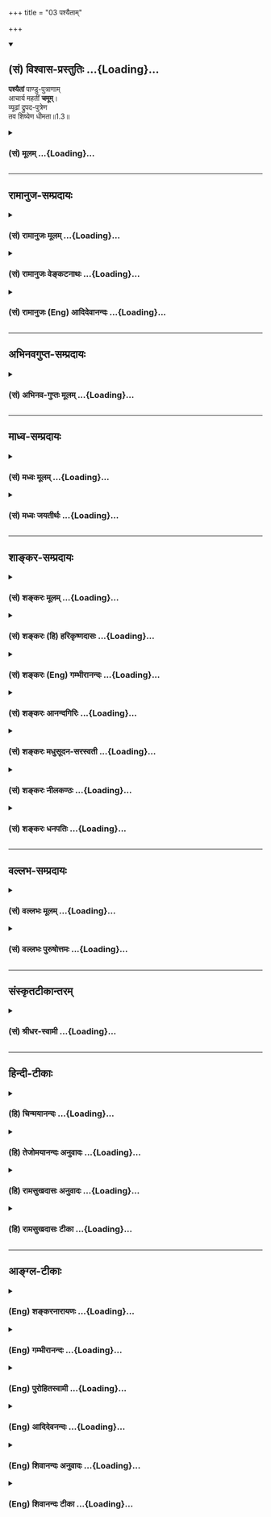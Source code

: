 +++
title = "03 पश्यैताम्"

+++
<div class="js_include" newlevelforh1="2" title="(सं) विश्वास-प्रस्तुतिः" unfilled url="/mahAbhAratam/shlokashaH/06-bhIShma-parva/03-bhagavad-gItA-parva/saMskRtam/vishvAsa-prastutiH/01_arjuna-viShAda-yogaH/03_pashyaitAm.md">
<details open><summary><h2>(सं) विश्वास-प्रस्तुतिः ...{Loading}...</h2></summary>

**पश्यैतां** पाण्डु-पुत्राणाम्  
आचार्य महतीं **चमूम्**।  
व्यूढां द्रुपद-पुत्रेण  
तव शिष्येण धीमता॥1.3॥
</details>
</div>
<div class="js_include collapsed" newlevelforh1="3" title="(सं) मूलम्" unfilled url="/mahAbhAratam/shlokashaH/06-bhIShma-parva/03-bhagavad-gItA-parva/saMskRtam/mUlam/01_arjuna-viShAda-yogaH/03_pashyaitAm.md">
<details><summary><h3>(सं) मूलम् ...{Loading}...</h3></summary>

पश्यैतां पाण्डुपुत्राणामाचार्य महतीं चमूम्।  
व्यूढां द्रुपदपुत्रेण तव शिष्येण धीमता।।1.3।।
</details>
</div>


_________________
## रामानुज-सम्प्रदायः
<div class="js_include collapsed" newlevelforh1="3" title="(सं) रामानुजः मूलम्" unfilled url="/mahAbhAratam/shlokashaH/06-bhIShma-parva/03-bhagavad-gItA-parva/saMskRtam/rAmAnujaH/mUlam/01_arjuna-viShAda-yogaH/03_pashyaitAm.md">
<details><summary><h3>(सं) रामानुजः मूलम् ...{Loading}...</h3></summary>

१९-तमस्य टीका दृश्या।
</details>
</div>
<div class="js_include collapsed" newlevelforh1="3" title="(सं) रामानुजः वेङ्कटनाथः" unfilled url="/mahAbhAratam/shlokashaH/06-bhIShma-parva/03-bhagavad-gItA-parva/saMskRtam/rAmAnujaH/venkaTanAthaH/01_arjuna-viShAda-yogaH/03_pashyaitAm.md">
<details><summary><h3>(सं) रामानुजः वेङ्कटनाथः ...{Loading}...</h3></summary>

११-तमस्य व्याख्या दृश्या।
</details>
</div>
<div class="js_include collapsed" newlevelforh1="3" title="(सं) रामानुजः (Eng) आदिदेवानन्दः" unfilled url="/mahAbhAratam/shlokashaH/06-bhIShma-parva/03-bhagavad-gItA-parva/saMskRtam/rAmAnujaH/english/AdidevAnandaH/01_arjuna-viShAda-yogaH/03_pashyaitAm.md">
<details><summary><h3>(सं) रामानुजः (Eng) आदिदेवानन्दः ...{Loading}...</h3></summary>

1.1 - 1.19 Dhrtarastra said - Sanjaya said Duryodhana, after viewing the forces of Pandavas protected by Bhima, and his own forces protected by Bhisma conveyed his views thus to Drona, his teacher, about the adeacy of Bhima's forces for conering the Kaurava forces and the inadeacy of his own forces for victory against the Pandava forces. He was grief-stricken within. Observing his (Duryodhana's) despondecny, Bhisma,
in order to cheer him, roared like a lion, and then blowing his conch,
made his side sound their conchs and kettle-drums, which made an uproar as a sign of victory. Then, having heard that great tumult, Arjuna and Sri Krsna the Lord of all lords, who was acting as the charioteer of Arjuna, sitting in their great chariot which was powerful enough to coner the three worlds; blew their divine conchs Srimad Pancajanya and Devadatta. Then, both Yudhisthira and Bhima blew their respective conchs separately. That tumult rent asunder the hearts of your sons, led by Duryodhana. The sons of Dhrtarastra then thought, 'Our cause is almost lost now itself.' So said Sanjaya to Dhrtarastra who was longing for their victory. Sanjaya said to Dhrtarastra: Then, seeing the Kauravas,
who were ready for battle, Arjuna, who had Hanuman, noted for his exploit of burning Lanka, as the emblem on his flag on his chariot,
directed his charioteer Sri Krsna, the Supreme Lord-who is overcome by parental love for those who take shelter in Him who is the treasure-house of knowledge, power, lordship, energy, potency and splendour, whose sportive delight brings about the origin, sustentation and dissolution of the entire cosmos at His will, who is the Lord of the senses, who controls in all ways the senses inner and outer of all,
superior and inferior - by saying, 'Station my chariot in an appropriate place in order that I may see exactly my enemies who are eager for battle.'

</details>
</div>


_________________
## अभिनवगुप्त-सम्प्रदायः
<div class="js_include collapsed" newlevelforh1="3" title="(सं) अभिनव-गुप्तः मूलम्" unfilled url="/mahAbhAratam/shlokashaH/06-bhIShma-parva/03-bhagavad-gItA-parva/saMskRtam/abhinava-guptaH/mUlam/01_arjuna-viShAda-yogaH/03_pashyaitAm.md">
<details><summary><h3>(सं) अभिनव-गुप्तः मूलम् ...{Loading}...</h3></summary>

।।1.2 1.9।। किं वा अनेन बहुपरिगणनेन +++(K omits बहु )+++। इदं
तावद्वस्तुतत्त्वम् इत्याह ।  

</details>
</div>


_________________
## माध्व-सम्प्रदायः
<div class="js_include collapsed" newlevelforh1="3" title="(सं) मध्वः मूलम्" unfilled url="/mahAbhAratam/shlokashaH/06-bhIShma-parva/03-bhagavad-gItA-parva/saMskRtam/madhvaH/mUlam/01_arjuna-viShAda-yogaH/03_pashyaitAm.md">
<details><summary><h3>(सं) मध्वः मूलम् ...{Loading}...</h3></summary>

  
  
।।1.3।। Sri Madhvacharya did not comment on this sloka. The commentary
starts from 2.11.  
  

</details>
</div>
<div class="js_include collapsed" newlevelforh1="3" title="(सं) मध्वः जयतीर्थः" unfilled url="/mahAbhAratam/shlokashaH/06-bhIShma-parva/03-bhagavad-gItA-parva/saMskRtam/madhvaH/jayatIrthaH/01_arjuna-viShAda-yogaH/03_pashyaitAm.md">
<details><summary><h3>(सं) मध्वः जयतीर्थः ...{Loading}...</h3></summary>

  
  
।।1.3।। Sri Jayatirtha did not comment on this sloka. The commentary
starts from 2.11.  
  

</details>
</div>


_________________
## शाङ्कर-सम्प्रदायः
<div class="js_include collapsed" newlevelforh1="3" title="(सं) शङ्करः मूलम्" unfilled url="/mahAbhAratam/shlokashaH/06-bhIShma-parva/03-bhagavad-gItA-parva/saMskRtam/shankaraH/mUlam/01_arjuna-viShAda-yogaH/03_pashyaitAm.md">
<details><summary><h3>(सं) शङ्करः मूलम् ...{Loading}...</h3></summary>

1.3 Sri Sankaracharya did not comment on this sloka. The commentary
starts from 2.10.  
  

</details>
</div>
<div class="js_include collapsed" newlevelforh1="3" title="(सं) शङ्करः (हि) हरिकृष्णदासः" unfilled url="/mahAbhAratam/shlokashaH/06-bhIShma-parva/03-bhagavad-gItA-parva/saMskRtam/shankaraH/hindI/harikRShNadAsaH/01_arjuna-viShAda-yogaH/03_pashyaitAm.md">
<details><summary><h3>(सं) शङ्करः (हि) हरिकृष्णदासः ...{Loading}...</h3></summary>

।।1.3।। Sri Sankaracharya did not comment on this sloka.  
  

</details>
</div>
<div class="js_include collapsed" newlevelforh1="3" title="(सं) शङ्करः (Eng) गम्भीरानन्दः" unfilled url="/mahAbhAratam/shlokashaH/06-bhIShma-parva/03-bhagavad-gItA-parva/saMskRtam/shankaraH/english/gambhIrAnandaH/01_arjuna-viShAda-yogaH/03_pashyaitAm.md">
<details><summary><h3>(सं) शङ्करः (Eng) गम्भीरानन्दः ...{Loading}...</h3></summary>

1.3 Sri Sankaracharya did not comment on this sloka. The commentary
starts from 2.10.

</details>
</div>
<div class="js_include collapsed" newlevelforh1="3" title="(सं) शङ्करः आनन्दगिरिः" unfilled url="/mahAbhAratam/shlokashaH/06-bhIShma-parva/03-bhagavad-gItA-parva/saMskRtam/shankaraH/AnandagiriH/01_arjuna-viShAda-yogaH/03_pashyaitAm.md">
<details><summary><h3>(सं) शङ्करः आनन्दगिरिः ...{Loading}...</h3></summary>

।।1.3।। तदेव वचनमुदाहरति **पश्येति।** एतामस्मदभ्याशे महापुरुषानपि
भवत्प्रमुखानपरिगणय्य भयलेशशून्यामवस्थितां चमूमिमां सेनां
पाण्डुपुत्रैर्युधिष्ठिरादिभिरानीतां महतीमनेकाक्षौहिणीसहितामक्षोभ्यां
पश्येत्याचार्यं दुर्योधनो नियुङ्क्ते नियोगद्वारा च तस्मिन्परेषामवज्ञां
विज्ञापयन्क्रोधातिरेकमुत्पादयितुमुत्सहते। परकीयसेनाया
वैशिष्ट्याभिधानद्वारा परापरपक्षेऽपि त्वदीयमेव बलमिति सूचयन्नाचार्यस्य
तन्निरसनं सुकरमिति मन्वानः सन्नाह **व्यूढामिति।** राज्ञो द्रुपदस्य
पुत्रस्तव शिष्यो धृष्टद्युम्नो लोके ख्यातिमुपगतः स्वयं च
शस्त्रास्त्रविद्यासंपन्नो महामहिमा तेन व्यूहमापाद्याधिष्ठितामिमां चमूं
किमिति न प्रतिपद्यसे किमिति वा मृष्यसीत्यर्थः।  

</details>
</div>
<div class="js_include collapsed" newlevelforh1="3" title="(सं) शङ्करः मधुसूदन-सरस्वती" unfilled url="/mahAbhAratam/shlokashaH/06-bhIShma-parva/03-bhagavad-gItA-parva/saMskRtam/shankaraH/madhusUdana-sarasvatI/01_arjuna-viShAda-yogaH/03_pashyaitAm.md">
<details><summary><h3>(सं) शङ्करः मधुसूदन-सरस्वती ...{Loading}...</h3></summary>

।।1.3।। तदेव वाक्यविशेषरूपं वचनमुदाहरति पश्यैतामित्यादिना। तस्य
संजनयन्हर्षम् इत्यतः प्राक्तनेन पाण्डवेषु
प्रियशिष्येष्वतिस्निग्धहृदयत्वादाचार्यो युद्धं न करिष्यतीति संभाव्य
तस्मिन्परेषामवज्ञां विज्ञापयन् तस्य क्रोधातिशयमुत्पादयितुमाह।
एतामत्यासन्नत्वेन भवद्विधानपि महानुभावानवगणय्य भयशून्यत्वेन स्थितां
पाण्डुपुत्राणां चमूं महतीमनेकाक्षौहिणीसहितत्वेन दुर्निवारां
पश्यापरोक्षीकुरु। प्रार्थनायां लोट्। अहं शिष्यत्वात्त्वामाचार्यं
प्रार्थय इत्याह आचार्येति। दृष्ट्वा च तत्कृतामवज्ञां स्वयमेव ज्ञास्यसीति
भावः। ननु तदीयावज्ञा सोढव्यैवास्माभिः प्रतिकर्तुशक्यत्वादित्याशङ्क्य
तन्निरसनं तव सुकरमेवेत्याह व्यूढां तव शिष्येणेति। शिष्यापेक्षया
गुरोराधिक्यं सर्वसिद्धमेव। व्यूढां तु धृष्टद्युम्नेनेत्यनुक्त्वा
द्रुपदपुत्रेणेति कथनं द्रुपदपूर्ववैरसूचनेन क्रोधोद्दीपनार्थम्। धीमतेति  
  
पदमनुपेक्षणीयत्वसूचनार्थम्। व्यासङ्गान्तरनिराकरणेन त्वरातिशयार्थं
पश्येति प्रार्थनम्। अन्यच्च हे पाण्डुपुत्राणामाचार्य नतु मम। तेषु
स्नेहातिशयात्। द्रुपदपुत्रेण तव शिष्येणेति त्वद्वधार्थमुत्पन्नोऽपि
त्वयाध्यापित इति तव मौढ्यमेव ममानर्थकारणमिति सूचयति। शत्रोस्तव
सकाशात्त्वद्वधोपायभूता विद्या गृहीतेति तस्य धीमत्त्वम्। अतएव
तच्चमूदर्शनेनानन्दस्तवैव भविष्यति भ्रान्तत्वान्नान्यस्य कस्यचिदपि।
यंप्रतीयं प्रदर्शनीयेति त्वमेवैतां पश्येत्याचार्यंप्रति तत्सैन्यं
प्रदर्शयन्निगूढं द्वेषं द्योतयति। एवंच यस्य धर्मक्षेत्रं
प्राप्याचार्येऽपीदृशी दृष्टबुद्धिस्तस्य काऽनुतापशङ्का
सर्वाभिशङ्कित्वेनातिदुष्टाशयत्वादिति भावः।  
  

</details>
</div>
<div class="js_include collapsed" newlevelforh1="3" title="(सं) शङ्करः नीलकण्ठः" unfilled url="/mahAbhAratam/shlokashaH/06-bhIShma-parva/03-bhagavad-gItA-parva/saMskRtam/shankaraH/nIlakaNThaH/01_arjuna-viShAda-yogaH/03_pashyaitAm.md">
<details><summary><h3>(सं) शङ्करः नीलकण्ठः ...{Loading}...</h3></summary>

।।1.3।। द्रुपदपुत्रेणेति पूर्ववैरसूचनेन क्रोधोद्दीपनार्थं विशेषणम्।  
  

</details>
</div>
<div class="js_include collapsed" newlevelforh1="3" title="(सं) शङ्करः धनपतिः" unfilled url="/mahAbhAratam/shlokashaH/06-bhIShma-parva/03-bhagavad-gItA-parva/saMskRtam/shankaraH/dhanapatiH/01_arjuna-viShAda-yogaH/03_pashyaitAm.md">
<details><summary><h3>(सं) शङ्करः धनपतिः ...{Loading}...</h3></summary>

।।1.3।। तदेवोदाहरति **पश्येत्यादिना।** एतां भवदादीनतिरथानपरिगणय्य
संमुखे स्थितां पाण्डुपुत्राणां युधिष्ठिरादीनां चमूं सेनां
महतीमनेकाक्षौहिणीयुक्तामक्षोभ्यां द्रुपदस्य पुत्रेण धृष्टद्युम्नेन तव
शिष्येण बुद्धिमतां व्यूढां व्यूहरचनया स्थापितां पश्य। हे आचार्य
उभयेषामाचार्यस्यापि तव पाण्डवेषु प्रीतिर्न युक्ता यतस्त्वामपरिगणय्य तव
संमुखे महती सेना तैः स्थापितेत्याशयः। द्रुपदपुत्रेण तव शिष्येणेति
पदद्वयेन द्रुपदपुत्रस्य स्वमृत्योरपि त्वया शिक्षणं कृतमिति मृत्योरपि तव
भयं नास्तीति सूचितम्। एतेन स्वमृत्युना सह मया कथं योद्धव्यमिति शङ्कापि
परिहृता। शिक्षितमपि मूर्खेण विस्मर्यते इति शङ्कानिरासाय  
  
धीमतेत्युक्तम्। परपक्षेऽपि त्वदीयमेव बलमिति सूचयन्नाचार्यस्य
तन्निरसनभतिसुकरमिति मन्वानः सन्नाह **व्यूढामित्यादिनेत्येके।**
द्रुपदपुत्रेणेति कथनं द्रुपदपूर्ववैरसूचनेन क्रोधाद्दीपनार्थम्।
धीमतेत्यनुपेक्षणीयत्वसूचनार्थम्। पश्येति व्यासङ्गान्तरनिराकरणेन
त्वरातिशयार्थम्। अन्यच्च राजा अवचनमब्रवीत्। हे पाण्डुपुत्राणामाचार्य नतु
मम। तेषु स्नेहाधिक्यात्। द्रुपदपुत्रेण तव शिष्येणेति
त्वद्वधार्थमुत्पन्नोऽपि त्वयाध्यापित इति तव मौढ्यमेव ममानर्थकारणमिति
सूचयति। शत्रोरपि सकाशात्तद्वधोपायभूता विद्या गृहीतेति तस्य धीमत्त्वमतएव
तच्चमूदर्शनेनानन्दस्तवैव भविष्यति भ्रान्तत्वान्नान्यस्य कस्यचिदपि। यं
प्रतीयं प्रदर्शनीयेति त्वमेवैतां पश्येत्याचार्यं प्रति निगूढं द्वेषं
द्योतयति। एवंच यस्य धर्मक्षेत्रेऽपीदृक् दुष्टबुद्धिस्तस्य
काऽनुतापशङ्केति भाव इति केचित्। अन्येच्चेत्यारभ्य युद्धार्थं प्रार्थनां
कुर्वतो दुर्योधनस्य प्रणिपातादिपुरःसरं आचार्यसमीपं गतस्यात्मनः
शिक्षितारं रक्षितारं च प्रत्येवमभिप्रायवर्णनं प्रकृतासंगतं नवेति
विद्वद्भिर्निर्मत्सरैः पक्षपातवर्जितौर्विचार्यम्। अनुतापशङ्का
मूलविरुद्धेति तु पूर्वमुक्तमेव। नन्वनेन कृतं प्रतारणं
बुद्ध्वैवाचार्येणोत्तरं न दत्तमिति चेत्। न। आचार्याभाषणस्य
प्रकृतविरुद्धार्थकल्पनांविनैव वक्ष्यमाणरीत्योपपत्तौ तत्कल्पनाया
अन्याय्यत्वात्।  

</details>
</div>


_________________
## वल्लभ-सम्प्रदायः
<div class="js_include collapsed" newlevelforh1="3" title="(सं) वल्लभः मूलम्" unfilled url="/mahAbhAratam/shlokashaH/06-bhIShma-parva/03-bhagavad-gItA-parva/saMskRtam/vallabhaH/mUlam/01_arjuna-viShAda-yogaH/03_pashyaitAm.md">
<details><summary><h3>(सं) वल्लभः मूलम् ...{Loading}...</h3></summary>

।।1.2 1.11।। दुर्योधनोऽपि वृकोदरादिभी रक्षितं पाण्डवानां बलं
भीष्माभिरक्षितं स्वीयं च बलं विलोक्य आत्मजविजये तद्बलस्य पर्याप्ततां
आत्मबलस्य तद्बिजयेऽपर्याप्ततां च आचार्ये निवेद्यान्तरेव विष्ण्णोऽभूत्।  

</details>
</div>
<div class="js_include collapsed" newlevelforh1="3" title="(सं) वल्लभः पुरुषोत्तमः" unfilled url="/mahAbhAratam/shlokashaH/06-bhIShma-parva/03-bhagavad-gItA-parva/saMskRtam/vallabhaH/puruShottamaH/01_arjuna-viShAda-yogaH/03_pashyaitAm.md">
<details><summary><h3>(सं) वल्लभः पुरुषोत्तमः ...{Loading}...</h3></summary>

  
  
।।1.3।। तद्वाक्यमेवाह पश्येत्यादिनवभिः। तत्र भीष्मस्याभिषिक्तत्वात्स्वत
एवोत्साहः द्रोणस्यौदासीन्यमालक्ष्य प्रोत्साहयति परोत्कर्षवर्णनैः एतां
निकटस्थाम्। युधिष्ठिरस्य राजत्वाभावादविशेषेण पाण्डुपुत्राणामित्युक्तम्।
हे आचार्य यद्यपि त्वमुभयोः समस्तथापि तेषां सेनायाः
प्रबलत्वादस्मत्पक्षपातं कुर्वित्यतः सम्बोधनम्। पाण्डुपुत्राणां महतीं
स्वभयजनिकां चमूं धीमता व्यूहरचनाकृतिना द्रुपदपुत्रेण धृष्टद्युम्नेन
व्यूढां व्यूहरचनया सम्मार्जितां पश्य। तव शिष्येणेति विशेषणेन स्वस्य
भयजनकत्वसामर्थ्यं द्योतितम्। तस्य भयाभावः।  
  
  
  

</details>
</div>


_________________
## संस्कृतटीकान्तरम्
<div class="js_include collapsed" newlevelforh1="3" title="(सं) श्रीधर-स्वामी" unfilled url="/mahAbhAratam/shlokashaH/06-bhIShma-parva/03-bhagavad-gItA-parva/saMskRtam/shrIdhara-svAmI/01_arjuna-viShAda-yogaH/03_pashyaitAm.md">
<details><summary><h3>(सं) श्रीधर-स्वामी ...{Loading}...</h3></summary>

**।।1.3।।** तदेव वाक्यमाह **पश्यैतामित्यादिनवभिः श्लोकैः।** भो
आचार्य पाण्डवानां विततां चमूं सेनां पश्य। द्रुपदपुत्रेण धृष्टद्युम्नेन
व्यूढां व्यूहरचनया अधिष्ठिताम्।  
  

</details>
</div>


_________________
## हिन्दी-टीकाः
<div class="js_include collapsed" newlevelforh1="3" title="(हि) चिन्मयानन्दः" unfilled url="/mahAbhAratam/shlokashaH/06-bhIShma-parva/03-bhagavad-gItA-parva/hindI/chinmayAnandaH/01_arjuna-viShAda-yogaH/03_pashyaitAm.md">
<details><summary><h3>(हि) चिन्मयानन्दः ...{Loading}...</h3></summary>

।।1.3।। वास्तव में दुर्योधन की यह मूर्खता है कि वह द्रोणाचार्य को
पाण्डवों की सैन्य रचना के विषय में विस्तार से बताये। आगे हम देखेंगे कि
वह आवश्यकता से अधिक बातें करता है जो युद्ध के परिणाम के विषय में उसके
संदेह का स्पष्ट लक्षण है।

</details>
</div>
<div class="js_include collapsed" newlevelforh1="3" title="(हि) तेजोमयानन्दः अनुवादः" unfilled url="/mahAbhAratam/shlokashaH/06-bhIShma-parva/03-bhagavad-gItA-parva/hindI/tejomayAnandaH/anuvAdaH/01_arjuna-viShAda-yogaH/03_pashyaitAm.md">
<details><summary><h3>(हि) तेजोमयानन्दः अनुवादः ...{Loading}...</h3></summary>

।।1.3।। हे आचार्य ! आपके बुद्धिमान शिष्य द्रुपदपुत्र (धृष्टद्द्युम्न)
द्वारा व्यूहाकार खड़ी की गयी पाण्डु पुत्रों की इस महती सेना को देखिये।

</details>
</div>
<div class="js_include collapsed" newlevelforh1="3" title="(हि) रामसुखदासः अनुवादः" unfilled url="/mahAbhAratam/shlokashaH/06-bhIShma-parva/03-bhagavad-gItA-parva/hindI/rAmasukhadAsaH/anuvAdaH/01_arjuna-viShAda-yogaH/03_pashyaitAm.md">
<details><summary><h3>(हि) रामसुखदासः अनुवादः ...{Loading}...</h3></summary>

।।1.3।। हे आचार्य! आपके बुद्धिमान् शिष्य द्रुपदपुत्र धृष्टद्युम्न के
द्वारा व्यूहरचना से खड़ी की हुई पाण्डवों की इस बड़ी भारी सेना को देखिये

</details>
</div>
<div class="js_include collapsed" newlevelforh1="3" title="(हि) रामसुखदासः टीका" unfilled url="/mahAbhAratam/shlokashaH/06-bhIShma-parva/03-bhagavad-gItA-parva/hindI/rAmasukhadAsaH/TIkA/01_arjuna-viShAda-yogaH/03_pashyaitAm.md">
<details><summary><h3>(हि) रामसुखदासः टीका ...{Loading}...</h3></summary>

1.3।।***व्याख्या--*'आचार्य'** द्रोणके लिये 'आचार्य' सम्बोधन देनेमें
दुर्योधनका यह भाव मालूम देता है कि आप हम सबके--कौरवों और पाण्डवों के
आचार्य हैं। शस्त्रविद्या सिखानेवाले होनेसे आप सबके गुरु हैं। इसलिये आपके
मनमें किसीका पक्ष या आग्रह नहीं होना चाहिये।  
  
**'तव शिष्येण धीमता'--**इन पदोंका प्रयोग करनेमें दुर्योधनका भाव यह है
कि आप इतने सरल हैं कि अपने मारनेके लिये पैदा होनेवाले धृष्टद्युम्नको भी
आपने अस्त्र-शस्त्रकी विद्या सिखायी है; और वह आपका शिष्य धृष्टद्युम्न
इतना बुद्धिमान है कि उसने आपको मारनेके लिये आपसे ही अस्त्र-शस्त्रकी
विद्या सीखी है।

</details>
</div>


_________________
## आङ्ग्ल-टीकाः
<div class="js_include collapsed" newlevelforh1="3" title="(Eng) शङ्करनारायणः" unfilled url="/mahAbhAratam/shlokashaH/06-bhIShma-parva/03-bhagavad-gItA-parva/english/shankaranArAyaNaH/01_arjuna-viShAda-yogaH/03_pashyaitAm.md">
<details><summary><h3>(Eng) शङ्करनारायणः ...{Loading}...</h3></summary>

1.3. O teacher ! Behold this mighty army of the sons of Pandu,
marshalled in a military array by Drupada's son, your intelligent pupil.

</details>
</div>
<div class="js_include collapsed" newlevelforh1="3" title="(Eng) गम्भीरानन्दः" unfilled url="/mahAbhAratam/shlokashaH/06-bhIShma-parva/03-bhagavad-gItA-parva/english/gambhIrAnandaH/01_arjuna-viShAda-yogaH/03_pashyaitAm.md">
<details><summary><h3>(Eng) गम्भीरानन्दः ...{Loading}...</h3></summary>

1.3 O teacher, (please) see this vast army of the sons of Pandu, arrayed for battle by the son of Drupada, your intelligent disciple.

</details>
</div>
<div class="js_include collapsed" newlevelforh1="3" title="(Eng) पुरोहितस्वामी" unfilled url="/mahAbhAratam/shlokashaH/06-bhIShma-parva/03-bhagavad-gItA-parva/english/purohitasvAmI/01_arjuna-viShAda-yogaH/03_pashyaitAm.md">
<details><summary><h3>(Eng) पुरोहितस्वामी ...{Loading}...</h3></summary>

1.3 Revered Father! Behold this mighty host of the Pandavas, paraded by the son of King Drupada, thy wise disciple.

</details>
</div>
<div class="js_include collapsed" newlevelforh1="3" title="(Eng) आदिदेवनन्दः" unfilled url="/mahAbhAratam/shlokashaH/06-bhIShma-parva/03-bhagavad-gItA-parva/english/AdidevanandaH/01_arjuna-viShAda-yogaH/03_pashyaitAm.md">
<details><summary><h3>(Eng) आदिदेवनन्दः ...{Loading}...</h3></summary>

1.3 Behold, O teacher, this mighty army of the Pandavas, arrayed by the son of Drupada, your intelligent disciple.

</details>
</div>
<div class="js_include collapsed" newlevelforh1="3" title="(Eng) शिवानन्दः अनुवादः" unfilled url="/mahAbhAratam/shlokashaH/06-bhIShma-parva/03-bhagavad-gItA-parva/english/shivAnandaH/anuvAdaH/01_arjuna-viShAda-yogaH/03_pashyaitAm.md">
<details><summary><h3>(Eng) शिवानन्दः अनुवादः ...{Loading}...</h3></summary>

1.3. "Behold, O Teacher! this mighty army of the sons of Pandu, arrayed by the son of Drupada, thy wise disciple.

</details>
</div>
<div class="js_include collapsed" newlevelforh1="3" title="(Eng) शिवानन्दः टीका" unfilled url="/mahAbhAratam/shlokashaH/06-bhIShma-parva/03-bhagavad-gItA-parva/english/shivAnandaH/TIkA/01_arjuna-viShAda-yogaH/03_pashyaitAm.md">
<details><summary><h3>(Eng) शिवानन्दः टीका ...{Loading}...</h3></summary>

1.3 पश्य behold; एताम् this; पाण्डुपुत्राणाम् of the sons of Pandu;
आचार्य O Teacher; महतीम् great; चमूम् army; व्यूढाम् arrayed;
द्रुपदपुत्रेण son of Drupada; तव शिष्येण by your disciple; धीमता wise.No Commentary.

</details>
</div>
